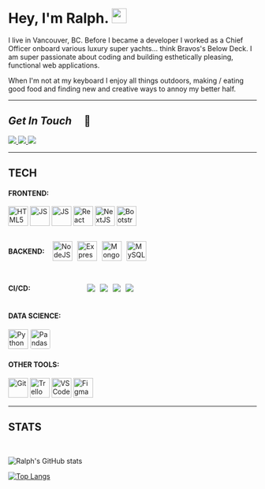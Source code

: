 # Hey, I'm Ralph. <img src="https://media.giphy.com/media/hvRJCLFzcasrR4ia7z/giphy.gif" width="30px">

I live in Vancouver, BC. Before I became a developer I worked as a Chief Officer onboard various luxury super yachts... think Bravos's Below Deck. I am super passionate about coding and building esthetically pleasing, functional web applications.

When I'm not at my keyboard I enjoy all things outdoors, making / eating good food and finding new and creative ways to annoy my better half.

---

## _Get In Touch_ &nbsp; &nbsp; 💬

<div>
  <a href="mailto:ralphakilian@gmail.com" target='_blank'>
    <img src="https://img.shields.io/badge/Gmail-D14836?style=for-the-badge&logo=gmail&logoColor=white">
  </a>
  <a href="https://www.linkedin.com/in/rakilian/" target='_blank'>
    <img src="https://img.shields.io/badge/LinkedIn-0077B5?style=for-the-badge&logo=linkedin&logoColor=white">
  </a>
  <a href="https://www.ralphkilian.ca" target='_blank'>
    <img src="https://img.shields.io/badge/portfolio-424242?style=for-the-badge&logo=dev.to&logoColor=white">
  </a>
</div>

---

## TECH

<div>
  <h4 width="150px">FRONTEND: &nbsp;</h4>
  <img src="https://cdn.jsdelivr.net/gh/devicons/devicon/icons/html5/html5-original.svg"  title="HTML5" alt="HTML5" width="40" height="40"/>
  <img src="https://cdn.jsdelivr.net/gh/devicons/devicon/icons/css3/css3-original.svg"  title="JS" alt="JS" width="40" height="40"/>
  <img src="https://cdn.jsdelivr.net/gh/devicons/devicon/icons/javascript/javascript-original.svg"  title="JS" alt="JS" width="40" height="40"/>
  <img src="https://cdn.jsdelivr.net/gh/devicons/devicon/icons/react/react-original.svg" title="React" alt="React" width="40" height="40"/>
  <img src="https://cdn.jsdelivr.net/gh/devicons/devicon/icons/nextjs/nextjs-original.svg" title="NextJS" alt="NextJS" width="40" height="40"/>
  <img src="https://cdn.jsdelivr.net/gh/devicons/devicon/icons/bootstrap/bootstrap-original.svg" title="Bootsrap" alt="Bootstrap" width="40" height="40"/>  
</div>

<div style="display:flex; flex-wrap:wrap; flex-direction:row;  gap:10px; align-items:center; margin:20px 0;">
  <h4 width="150px">BACKEND: &nbsp;</h4>
  <img src="https://cdn.jsdelivr.net/gh/devicons/devicon/icons/nodejs/nodejs-original.svg" title="NodeJS" alt="NodeJS" width="40" height="40"/>
  <img src="https://cdn.jsdelivr.net/gh/devicons/devicon/icons/express/express-original.svg"  title="ExpressJS" alt="ExpressJS" width="40" height="40" />
  <img src="https://cdn.jsdelivr.net/gh/devicons/devicon/icons/mongodb/mongodb-original.svg"  title="MongoDB" alt="MongoDB" width="40" height="40"/>
  <img src="https://cdn.jsdelivr.net/gh/devicons/devicon/icons/mysql/mysql-original-wordmark.svg"  title="MySQL" alt="MySQL" width="40" height="40"/>
</div>

<div style="display:flex; flex-wrap:wrap; flex-direction:row; gap:10px;align-items:center; margin:20px 0;">
  <h4 style="width:150px;">CI/CD: &nbsp;</h4>
  <img src="https://img.shields.io/badge/vercel-white?style=for-the-badge&logo=vercel&logoColor=black">
  <img src="https://img.shields.io/badge/heroku-5D478C?style=for-the-badge&logo=heroku&logoColor=white">
  <img src="https://img.shields.io/badge/netlify-157084?style=for-the-badge&logo=netlify&logoColor=white">
  <img src="https://img.shields.io/badge/github_actions-black?style=for-the-badge&logo=github-actions&logoColor=white">
</div>

<div >
  <h4 style="width:150px;">DATA SCIENCE: &nbsp;</h4>
  <img src="https://cdn.jsdelivr.net/gh/devicons/devicon/icons/python/python-original.svg" title="Python" alt="Python" width="40" height="40"/>
  <img src="https://cdn.jsdelivr.net/gh/devicons/devicon/icons/pandas/pandas-original.svg"  title="Pandas" alt="Pandas" width="40" height="40" style="background-color:white;border-radius:10%; padding:1px;"/>
</div>

<div >
  <h4 style="width:150px;">OTHER TOOLS: &nbsp;</h4>
  <img src="https://cdn.jsdelivr.net/gh/devicons/devicon/icons/git/git-original.svg" title="Git" alt="Git" width="40" height="40"/>
  <img src="https://cdn.jsdelivr.net/gh/devicons/devicon/icons/trello/trello-plain.svg"  title="Trello" alt="Trello" width="40" height="40" />
  <img src="https://cdn.jsdelivr.net/gh/devicons/devicon/icons/vscode/vscode-original.svg"  title="VSCode" alt="VSCode" width="40" height="40"/>
  <img src="https://cdn.jsdelivr.net/gh/devicons/devicon/icons/figma/figma-original.svg"  title="Figma" alt="Figma" width="40" height="40" />
</div>

---

## STATS

<br/>

![Ralph's GitHub stats](https://github-readme-stats.vercel.app/api?username=ralphk66&show_icons=true&theme=highcontrast)

[![Top Langs](https://github-readme-stats.vercel.app/api/top-langs/?username=ralphk66&layout=compact&theme=highcontrast)](https://github.com/anuraghazra/github-readme-stats)

</html>
